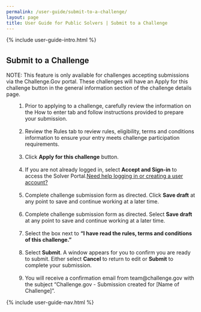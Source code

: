 ```yaml
---
permalink: /user-guide/submit-to-a-challenge/
layout: page
title: User Guide for Public Solvers | Submit to a Challenge
---
```

<div class="res-sec">
  <div class="grid-row ">
    <div class="grid-col-12">{% include user-guide-intro.html %}</div>
  </div>
  <div class="grid-row grid-gap usa-typo">
    <div class="grid-col-12 usa-padding-bottom-10 usa-padding-bottom-30 padding-x-0">
      <div class="bg-secondary-lighter text-center">
        <h2 class="margin-bottom-0">Submit to a Challenge</h2>
      </div>
    </div>
  </div>
  <div class="grid-row grid-gap justify-content-between">
    <div class="grid-col-7">
      <div class="usa-prose">
        <p>NOTE: This feature is only available for challenges accepting submissions via the Challenge.Gov portal. These challenges will have an Apply for this challenge button in the general information section of the challenge details page.
</p>
        <ol>
          <li class="font-bolder"><span>Prior to applying to a challenge, carefully review the information on the How to enter tab and follow instructions provided to prepare your submission.
</span></li><br>
          <li class="font-bolder"><span>Review the Rules tab to review rules, eligibility, terms and conditions information to ensure your entry meets challenge participation requirements.
</span></li><br>
          <li class="font-bolder"><span>Click <b>Apply for this challenge</b> button.</span></li><br>
          <li class="font-bolder"><span>If you are not already logged in, select <b>Accept and Sign-in</b> to access the Solver Portal.<a href="{{ site.baseurl }}/user-guide/create-your-account/">Need help logging in or creating a user account?</a></span></li><br>
          <li class="font-bolder"><span>Complete challenge submission form as directed. Click <b>Save draft</b> at any point to save and continue working at a later time.</span></li><br>
          <li class="font-bolder"><span>Complete challenge submission form as directed. Select <b>Save draft</b> at any point to save and continue working at a later time.
</span></li><br>
          <li class="font-bolder"><span>Select the box next to <b>“I have read the rules, terms and conditions of this challenge.”</b>
</span></li><br>
          <li class="font-bolder"><span>Select <b>Submit</b>.  A window appears for you to confirm you are ready to submit. Either select <b>Cancel</b> to return to edit or <b>Submit</b> to complete your submission.
</span></li><br>
           <li class="font-bolder"><span>You will receive a confirmation email from team@challenge.gov with the subject “Challenge.gov - Submission created for [Name of Challenge]”.

</span></li>
        </ol>
      </div>
    </div>
    <div class="grid-col-4">{% include user-guide-nav.html %} </div>
  </div>
</div>

<style>
  .usa-prose ol{
    padding-left: 50px;
    margin-top: 0;
  }
  .usa-prose ol ul{
    margin-top: 0;
  }
  .usa-prose ul{
    padding-left: 2rem;
    margin-top: 0;
    margin-bottom: 1em;
  }
  .usa-prose ul li{
    max-width: 100%;
    margin-bottom: 0;
  }
  .tablet\:grid-col-10 {
    flex: 0 1 auto;
    width: 100%;
  }
  .grid-container .usa-sidenav {
    margin-left: 0;
    margin-right: 0;
    padding-left: 0;
  }
  .grid-container .usa-sidenav__sublist {
    list-style-type: none;
    padding-left: 0;
    margin: 0;
    font-size: 1rem;
  }
  .usa-typo {
    font-family: Source Sans Pro Web,Helvetica Neue,Helvetica,Roboto,Arial,sans-serif;
  }
  .menu-title {
    text-indent: 1em;
    font-weight: 600;
  }
  .no-underline {
    text-decoration: none !important;
  }
  .child-link {
    text-indent: 2em;
    color: #757575;
    font-weight: 500;
  }
  .usa-sidenav__item a:not(.usa-current):hover {
    background-color: #f1f1f1;
  }

  .usa-sidenav__sublist .usa-sidenav__item a.inactive-link:hover,
  .usa-sidenav__item a.child-link.inactive-link:hover {
    color: #004c8c !important;
    font-weight: 400 !important;
    text-decoration: none !important;
  }

  .usa-sidenav__sublist a:not(.usa-current),
  .usa-sidenav__item a.child-link:not(.usa-current) {
    color: #757575 !important;
  }

  .usa-current {
    color: #205493 !important;
    font-weight: 600 !important;
  }

  .usa-sidenav__item a.child-link:not(.usa-current):hover {
    font-weight: 400 !important;
  }

  .usa-sidenav__item a[href="/user-guide/"]:hover {
    color: #205493 !important;
    font-weight: 400 !important;
  }

  /* Added CSS rule */
  .usa-sidenav__item a.menu-title:hover {
    background-color: transparent !important;
  }                    
</style>
